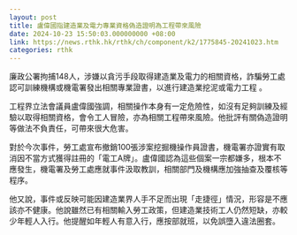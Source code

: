 ```yaml
---
layout: post
title: 盧偉國指建造業及電力專業資格偽造證明為工程帶來風險
date: 2024-10-23 15:50:03.000000000 +08:00
link: https://news.rthk.hk/rthk/ch/component/k2/1775845-20241023.htm
categories: rthk
---
```


廉政公署拘捕148人，涉嫌以貪污手段取得建造業及電力的相關資格，詐騙勞工處認可訓練機構或機電署發出相關專業證書，以進行建造業挖泥或電力工程 。

工程界立法會議員盧偉國強調，相關操作本身有一定危險性，如沒有足夠訓練及經驗以取得相關資格，會令工人冒險，亦為相關工程帶來風險。他批評有關偽造證明等做法不負責任，可帶來很大危害。

對於今次事件，勞工處宣布撤銷100張涉案挖掘機操作員證書，機電署亦證實有取消因不當方式獲得註冊的「電工A牌」。盧偉國認為這些個案一宗都嫌多，根本不應發生，機電署及勞工處應就事件汲取教訓，相關部門及機構應加強抽查及覆核等程序。

他又說，事件或反映可能因建造業界人手不足而出現「走捷徑」情況，形容是不應該亦不健康。他說雖然已有相關輸入勞工政策，但建造業技術工人仍然短缺，亦較少年輕人入行。他提醒如年輕人有意入行，應按部就班，以免誤墮入違法圈套。
